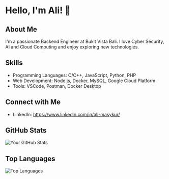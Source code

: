 # Hello, I'm Ali! 👋

## About Me
I'm a passionate Backend Engineer at Bukit Vista Bali. I love Cyber Security, AI and Cloud Computing and enjoy exploring new technologies.

## Skills
- Programming Languages: C/C++, JavaScript, Python, PHP
- Web Development: Node.js, Docker, MySQL, Google Cloud Platform
- Tools: VSCode, Postman, Docker Desktop

## Connect with Me
- LinkedIn: https://www.linkedin.com/in/ali-masykur/
  
## GitHub Stats
![Your GitHub Stats](https://github-readme-stats.vercel.app/api?username=alimasykur27&show_icons=true&count_private=true&hide=contribs)

## Top Languages
![Top Languages](https://github-readme-stats.vercel.app/api/top-langs/?username=alimasykur27&layout=compact)
